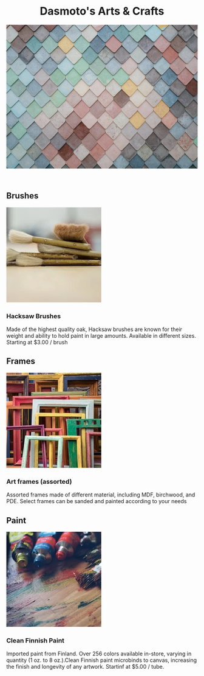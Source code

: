<!DOCTYPE html>
<html>
<head>
  <title>Dasmoto's Arts & Crafts</title>
  <link href="resources/CSS/index.css" type="text/css" rel="stylesheet">
</head>
<body>
    <header>
        <h1>Dasmoto's Arts & Crafts</h1>
        <img src="resources/images/pattern.webp"/>
    </header>
    <main>
        <h2>Brushes</h2>
        <img src="resources/images/hacksaw (1).webp"/>
        <h3>Hacksaw Brushes</h3>
            <p>Made of the highest quality oak, Hacksaw brushes are known for their weight and ability to hold paint in large amounts. Available in different sizes. Starting at $3.00 / brush</p>
        <h2>Frames</h2>
        <img src="resources/images/frames.webp"/>
        <h3>Art frames (assorted)</h3>
            <p>Assorted frames made of different material, including MDF, birchwood, and PDE. Select frames can be sanded and painted according to your needs</p>
        <h2>Paint</h2>
        <img src="resources/images/finnish.webp"/>
        <h3>Clean Finnish Paint</h3>
            <p>Imported paint from Finland. Over 256 colors available in-store, varying in quantity (1 oz. to 8 oz.).Clean Finnish paint microbinds to canvas, increasing the finish and longevity of any artwork. Startinf at $5.00 / tube.</p>
        </main>
</body>
</html>
